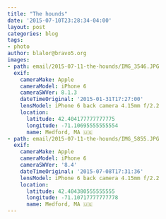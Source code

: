 ```yaml
---
title: "The hounds"
date: '2015-07-10T23:28:34-04:00'
layout: post
categories: blog
tags:
- photo
author: blalor@bravo5.org
images:
- path: email/2015-07-11-the-hounds/IMG_3546.JPG
  exif:
    cameraMake: Apple
    cameraModel: iPhone 6
    cameraSWVer: 8.1.3
    dateTimeOriginal: '2015-01-31T17:27:00'
    lensModel: iPhone 6 back camera 4.15mm f/2.2
    location:
      latitude: 42.404177777777775
      longitude: -71.10695555555554
      name: Medford, MA 🇺🇸
- path: email/2015-07-11-the-hounds/IMG_5855.JPG
  exif:
    cameraMake: Apple
    cameraModel: iPhone 6
    cameraSWVer: '8.4'
    dateTimeOriginal: '2015-07-08T17:31:36'
    lensModel: iPhone 6 back camera 4.15mm f/2.2
    location:
      latitude: 42.404380555555555
      longitude: -71.10717777777778
      name: Medford, MA 🇺🇸
---
```





